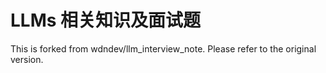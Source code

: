# LLMs 相关知识及面试题
This is forked from wdndev/llm_interview_note. Please refer to the original version.



